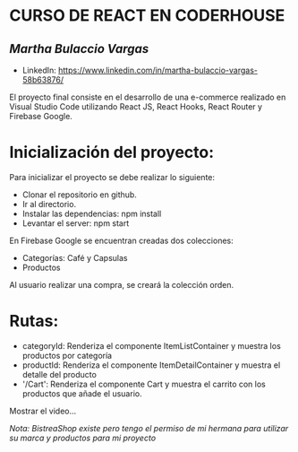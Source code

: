 # CURSO DE REACT EN CODERHOUSE

## _Martha Bulaccio Vargas_
- LinkedIn: https://www.linkedin.com/in/martha-bulaccio-vargas-58b63876/

El proyecto final consiste en el desarrollo de una e-commerce realizado en 
Visual Studio Code utilizando React JS, React Hooks, React Router y Firebase Google.

# Inicialización del proyecto:

Para inicializar el proyecto se debe realizar lo siguiente: 

- Clonar el repositorio en github.
- Ir al directorio.
- Instalar las dependencias: npm install
- Levantar el server: npm start

En Firebase Google se encuentran creadas dos colecciones:

- Categorías: Café y Capsulas
- Productos

Al usuario realizar una compra, se creará la colección orden.

# Rutas:

- categoryId: Renderiza el componente ItemListContainer y muestra los productos por categoría
- productId: Renderiza el componente ItemDetailContainer y muestra el detalle del producto
- '/Cart': Renderiza el componente Cart y muestra el carrito con los productos que añade el usuario.  

Mostrar el video... 

_Nota: BistreaShop existe pero tengo el permiso de mi hermana para utilizar su marca y productos para mi proyecto_